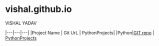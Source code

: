 # vishal.github.io

VISHAL YADAV 

|---|---|---|
|Project Name  |  Git UrL  | PythonProjects|
|Python|[GIT repo](https://github.com/yadavvishal36/PythonProjects)  |  [PythonProjects](https://github.com/yadavvishal36/PythonProjects)
